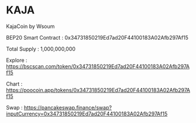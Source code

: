 # KAJA
KajaCoin by Wsoum

BEP20 Smart Contract : 0x34731850219Ed7ad20F44100183A02Afb297Af15

Total Supply : 1,000,000,000


Explore : https://bscscan.com/token/0x34731850219Ed7ad20F44100183A02Afb297Af15

Chart : https://poocoin.app/tokens/0x34731850219Ed7ad20F44100183A02Afb297Af15

Swap : https://pancakeswap.finance/swap?inputCurrency=0x34731850219Ed7ad20F44100183A02Afb297Af15
